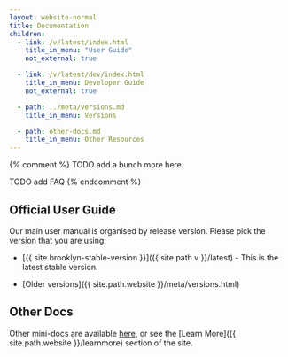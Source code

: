 ```yaml
---
layout: website-normal
title: Documentation
children:
  - link: /v/latest/index.html
    title_in_menu: "User Guide"
    not_external: true

  - link: /v/latest/dev/index.html
    title_in_menu: Developer Guide
    not_external: true

  - path: ../meta/versions.md
    title_in_menu: Versions

  - path: other-docs.md
    title_in_menu: Other Resources
---
```


{% comment %}
TODO add a bunch more here

TODO add FAQ
{% endcomment %}

## Official User Guide

Our main user manual is organised by release version. Please pick the version that you are using:

- [{{ site.brooklyn-stable-version }}]({{ site.path.v }}/latest) -
  This is the latest stable version.

- [Older versions]({{ site.path.website }}/meta/versions.html)


## Other Docs

Other mini-docs are available [here](other-docs.html),
or see the [Learn More]({{ site.path.website }}/learnmore) section of the site.
